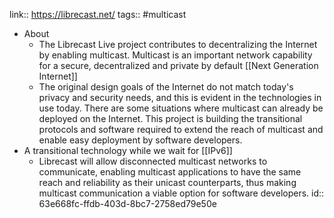 ---
---

link:: https://librecast.net/
tags:: #multicast

- About
	- The Librecast Live project contributes to decentralizing the Internet by enabling multicast. Multicast is an important network capability for a secure, decentralized and private by default [[Next Generation Internet]]
	- The original design goals of the Internet do not match today's privacy and security needs, and this is evident in the technologies in use today. There are some situations where multicast can already be deployed on the Internet. This project is building the transitional protocols and software required to extend the reach of multicast and enable easy deployment by software developers.
- A transitional technology while we wait for [[IPv6]]
	- Librecast will allow disconnected multicast networks to communicate, enabling multicast applications to have the same reach and reliability as their unicast counterparts, thus making multicast communication a viable option for software developers.
	  id:: 63e668fc-ffdb-403d-8bc7-2758ed79e50e